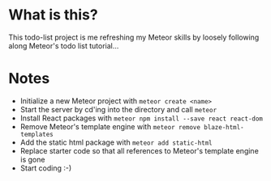 # What is this?

This todo-list project is me refreshing my Meteor skills by loosely following along Meteor's todo list tutorial...

# Notes

- Initialize a new Meteor project with `meteor create <name>`
- Start the server by cd'ing into the directory and call `meteor`
- Install React packages with `meteor npm install --save react react-dom`
- Remove Meteor's template engine with `meteor remove blaze-html-templates`
- Add the static html package with `meteor add static-html`
- Replace starter code so that all references to Meteor's template engine is gone
- Start coding :-)